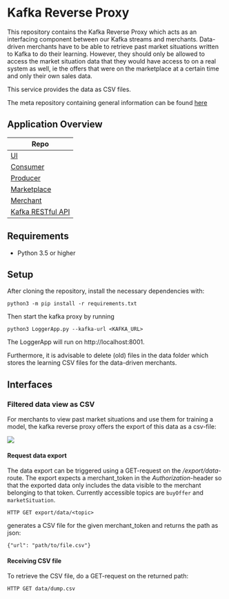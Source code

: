 # Kafka Reverse Proxy

This repository contains the Kafka Reverse Proxy which acts as an interfacing component between our Kafka streams and merchants.
Data-driven merchants have to be able to retrieve past market situations written to Kafka to do their learning. However, they should only be allowed to access the market situation data that they would have access to on a real system as well, ie the offers that were on the marketplace at a certain time and only their own sales data.

This service provides the data as CSV files.

The meta repository containing general information can be found [here](https://github.com/hpi-epic/pricewars)

## Application Overview

| Repo |
|--- |
| [UI](https://github.com/hpi-epic/pricewars-mgmt-ui) |
| [Consumer](https://github.com/hpi-epic/pricewars-consumer) |
| [Producer](https://github.com/hpi-epic/pricewars-producer) |
| [Marketplace](https://github.com/hpi-epic/pricewars-marketplace) |
| [Merchant](https://github.com/hpi-epic/pricewars-merchant) |
| [Kafka RESTful API](https://github.com/hpi-epic/pricewars-kafka-rest) |

## Requirements
* Python 3.5 or higher

## Setup

After cloning the repository, install the necessary dependencies with:

```python3 -m pip install -r requirements.txt```

Then start the kafka proxy by running

```python3 LoggerApp.py --kafka-url <KAFKA_URL>```

The LoggerApp will run on http://localhost:8001.

Furthermore, it is advisable to delete (old) files in the data folder which stores the learning CSV files for the data-driven merchants.

## Interfaces

### Filtered data view as CSV

For merchants to view past market situations and use them for training a model, the kafka reverse proxy offers the export of this data as a csv-file:

![](docs/rest_topic.png)

#### Request data export

The data export can be triggered using a GET-request on the _/export/data_-route. The export expects a merchant_token in the _Authorization_-header so that the exported data only includes the data visible to the merchant belonging to that token.
Currently accessible topics are `buyOffer` and `marketSituation`.

```
HTTP GET export/data/<topic>
```

generates a CSV file for the given merchant_token and returns the path as json:

```
{"url": "path/to/file.csv"}
```

#### Receiving CSV file

To retrieve the CSV file, do a GET-request on the returned path:

```HTTP GET data/dump.csv```
